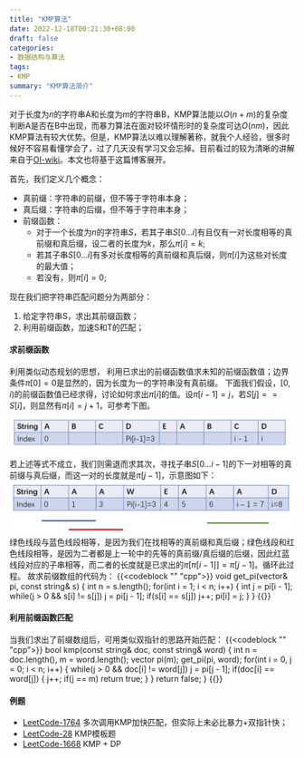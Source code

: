 ```yaml
---
title: "KMP算法"
date: 2022-12-18T00:21:30+08:00
draft: false
categories:
- 数据结构与算法
tags:
- KMP
summary: "KMP算法简介"
---
```


对于长度为$n$的字符串A和长度为$m$的字符串B，KMP算法能以$O(n+m)$的复杂度判断A是否在B中出现，而暴力算法在面对较坏情形时的复杂度可达$O(nm)$，因此KMP算法有较大优势。但是，KMP算法以难以理解著称，就我个人经验，很多时候好不容易看懂学会了，过了几天没有学习又会忘掉。目前看过的较为清晰的讲解来自于[OI-wiki](https://oi-wiki.org/string/kmp/)。本文也将基于这篇博客展开。

首先，我们定义几个概念：
* 真前缀：字符串的前缀，但不等于字符串本身；
* 真后缀：字符串的后缀，但不等于字符串本身；
* 前缀函数：
	* 对于一个长度为$n$的字符串$S$，若其子串$S[0...i]$有且仅有一对长度相等的真前缀和真后缀，设二者的长度为$k$，那么$\pi[i] = k$;
	* 若其子串$S[0...i]$有多对长度相等的真前缀和真后缀，则$\pi[i]$为这些对长度的最大值；
	* 若没有，则$\pi[i]=0$;

现在我们把字符串匹配问题分为两部分：
1. 给定字符串S，求出其前缀函数；
2. 利用前缀函数，加速S和T的匹配；

#### 求前缀函数
利用类似动态规划的思想， 利用已求出的前缀函数值求未知的前缀函数值；边界条件$\pi[0] = 0$是显然的，因为长度为一的字符串没有真前缀。
下面我们假设，$[0,i )$的前缀函数值已经求得，讨论如何求出$\pi[i]$的值。设$\pi[i-1] = j$，若$S[j] == S[i]$，则显然有$\pi[i] = j + 1$，可参考下图。
![p2](https://github.com/zzhpro/zzhpro.github.io/raw/main/static/images/p2.png)
若上述等式不成立，我们则需退而求其次，寻找子串$S[0...i-1]$的下一对相等的真前缀与真后缀，而这一对的长度就是$\pi[j - 1]$，示意图如下：
![p3](https://github.com/zzhpro/zzhpro.github.io/raw/main/static/images/p3.png)
绿色线段与蓝色线段相等，是因为我们在找相等的真前缀和真后缀；绿色线段和红色线段相等，是因为二者都是上一轮中的先等的真前缀/真后缀的后缀，因此红蓝线段对应的子串相等，而二者的长度就是已求出的$\pi[\pi[i-1]]=\pi[j-1]$。循环此过程。
故求前缀数组的代码为：
{{<codeblock "" "cpp">}}
void get_pi(vector<int>& pi, const string& s) {
    int n = s.length();
    for(int i = 1; i < n; i++) {
        int j = pi[i - 1];
        while(j > 0 && s[i] != s[j]) j = pi[j - 1];
        if(s[i] == s[j]) j++;
        pi[i] = j;
    }
}
{{</codeblock>}}
#### 利用前缀函数匹配
当我们求出了前缀数组后，可用类似双指针的思路开始匹配：
{{<codeblock "" "cpp">}}
bool kmp(const string& doc, const string& word) {
    int n = doc.length(), m = word.length();
    vector<int> pi(m);
    get_pi(pi, word);
    for(int i = 0, j = 0; i < n; i++) {
        while(j > 0 && doc[i] != word[j]) j = pi[j - 1];
        if(doc[i] == word[j]) {
            j++;
            if(j == m) return true;
        }
    }
    return false;
}
{{</codeblock>}}
#### 例题
* [LeetCode-1764](https://leetcode.cn/problems/form-array-by-concatenating-subarrays-of-another-array/) 多次调用KMP加快匹配，但实际上未必比暴力+双指针快；
* [LeetCode-28](https://leetcode.cn/problems/find-the-index-of-the-first-occurrence-in-a-string/description/) KMP模板题
* [LeetCode-1668](https://leetcode.cn/problems/maximum-repeating-substring/) KMP + DP
